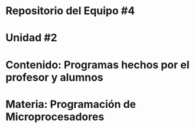 # Repositorio del Equipo #4
# Unidad #2
# Contenido: Programas hechos por el profesor y alumnos
# Materia: Programación de Microprocesadores
